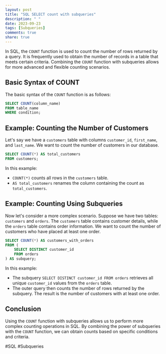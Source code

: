 ```yaml
---
layout: post
title: "SQL SELECT count with subqueries"
description: " "
date: 2023-09-23
tags: [Subqueries]
comments: true
share: true
---
```


In SQL, the `COUNT` function is used to count the number of rows returned by a query. It is frequently used to obtain the number of records in a table that meets certain criteria. Combining the `COUNT` function with subqueries allows for more advanced and flexible counting scenarios.

## Basic Syntax of COUNT

The basic syntax of the `COUNT` function is as follows:

```sql
SELECT COUNT(column_name) 
FROM table_name 
WHERE condition;
```

## Example: Counting the Number of Customers

Let's say we have a `customers` table with columns `customer_id`, `first_name`, and `last_name`. We want to count the number of customers in our database.

```sql
SELECT COUNT(*) AS total_customers
FROM customers;
```

In this example:

- `COUNT(*)` counts all rows in the `customers` table.
- `AS total_customers` renames the column containing the count as `total_customers`.

## Example: Counting Using Subqueries

Now let's consider a more complex scenario. Suppose we have two tables: `customers` and `orders`. The `customers` table contains customer details, while the `orders` table contains order information. We want to count the number of customers who have placed at least one order.

```sql
SELECT COUNT(*) AS customers_with_orders
FROM (
    SELECT DISTINCT customer_id
    FROM orders
) AS subquery;
```

In this example:

- The subquery `SELECT DISTINCT customer_id FROM orders` retrieves all unique `customer_id` values from the `orders` table.
- The outer query then counts the number of rows returned by the subquery. The result is the number of customers with at least one order.

## Conclusion

Using the `COUNT` function with subqueries allows us to perform more complex counting operations in SQL. By combining the power of subqueries with the `COUNT` function, we can obtain counts based on specific conditions and criteria.

#SQL #Subqueries